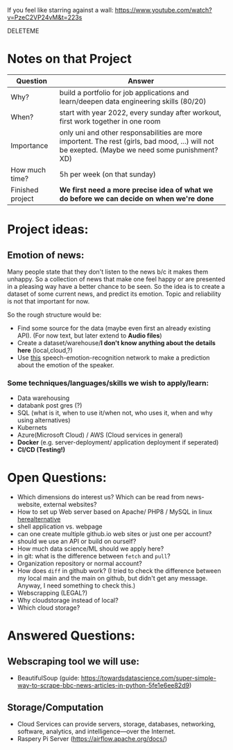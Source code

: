 If you feel like starring against a wall: https://www.youtube.com/watch?v=PzeC2VP24vM&t=223s

DELETEME

# Notes on that Project
|Question|Answer|
|---|---|
|Why?|build a portfolio for job applications and learn/deepen data engineering skills (80/20)|
|When?|start with year 2022, every sunday after workout, first work together in one room|
|Importance|only uni and other responsabilities are more importent. The rest (girls, bad mood, ...) will not be exepted. (Maybe we need some punishment? XD)
|How much time?|5h per week (on that sunday)|
|Finished project| __We first need a more precise idea of what we do before we can decide on when we're done__|
# Project ideas:
## Emotion of news:
Many people state that they don't listen to the news b/c it makes them unhappy. So a collection of news that make one feel happy or are presented in a pleasing way have a better chance to be seen. So the idea is to create a dataset of some current news, and predict its emotion. Topic and reliability is not that important for now. 

So the rough structure would be:
- Find some source for the data (maybe even first an already existing API). (For now text, but later extend to __Audio files__)
- Create a dataset/warehouse/__I don't know anything about the details here__ (local,cloud,?)
- Use [this](https://huggingface.co/ehcalabres/wav2vec2-lg-xlsr-en-speech-emotion-recognition) speech-emotion-recognition network to make a prediction about the emotion of the speaker.


### Some techniques/languages/skills we wish to apply/learn:
- Data warehousing
- databank post gres (?)
- SQL (what is it, when to use it/when not, who uses it, when and why using alternatives)
- Kubernets
- Azure(Microsoft Cloud) / AWS (Cloud services in general)
- **Docker** (e.g. server-deployment/ application deployment if seperated)
- **CI/CD (Testing!)**
# Open Questions:
- Which dimensions do interest us? Which can be read from news-website, external websites?
- How to set up Web server based on Apache/ PHP8 / MySQL in linux [here](https://dev.to/aitorsol/wsl2-windows-linux-subsystem-a-guide-to-install-a-local-web-server-ubuntu-20-04-apache-php8-y-mysql8-3bbk)[alternative](https://www.makeuseof.com/tag/build-linux-web-server-computer-part-1/)
- shell application vs. webpage
- can one create multiple github.io web sites or just one per account?
- should we use an API or build on ourself?
- How much data science/ML should we apply here?
- in git: what is the difference between `fetch` and `pull`?
- Organization repository or normal account?
- How does `diff` in github work? (I tried to check the difference between my local main and the main on github, but didn't get any message. Anyway, I need something to check this.)
- Webscrapping (LEGAL?)
- Why cloudstorage instead of local?
- Which cloud storage?
# Answered Questions:
## Webscraping tool we will use:
- BeautifulSoup (guide: https://towardsdatascience.com/super-simple-way-to-scrape-bbc-news-articles-in-python-5fe1e6ee82d9)

## Storage/Computation
- Cloud Services can provide servers, storage, databases, networking, software, analytics, and intelligence—over the Internet.
- Raspery Pi Server (https://airflow.apache.org/docs/)
